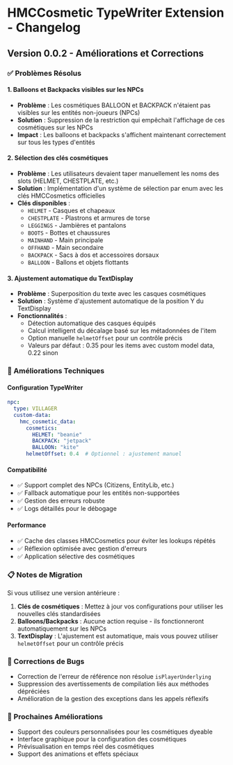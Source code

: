 # HMCCosmetic TypeWriter Extension - Changelog

## Version 0.0.2 - Améliorations et Corrections

### ✅ Problèmes Résolus

#### 1. **Balloons et Backpacks visibles sur les NPCs**
- **Problème** : Les cosmétiques BALLOON et BACKPACK n'étaient pas visibles sur les entités non-joueurs (NPCs)
- **Solution** : Suppression de la restriction qui empêchait l'affichage de ces cosmétiques sur les NPCs
- **Impact** : Les balloons et backpacks s'affichent maintenant correctement sur tous les types d'entités

#### 2. **Sélection des clés cosmétiques**
- **Problème** : Les utilisateurs devaient taper manuellement les noms des slots (HELMET, CHESTPLATE, etc.)
- **Solution** : Implémentation d'un système de sélection par enum avec les clés HMCCosmetics officielles
- **Clés disponibles** :
  - `HELMET` - Casques et chapeaux
  - `CHESTPLATE` - Plastrons et armures de torse
  - `LEGGINGS` - Jambières et pantalons
  - `BOOTS` - Bottes et chaussures
  - `MAINHAND` - Main principale
  - `OFFHAND` - Main secondaire
  - `BACKPACK` - Sacs à dos et accessoires dorsaux
  - `BALLOON` - Ballons et objets flottants

#### 3. **Ajustement automatique du TextDisplay**
- **Problème** : Superposition du texte avec les casques cosmétiques
- **Solution** : Système d'ajustement automatique de la position Y du TextDisplay
- **Fonctionnalités** :
  - Détection automatique des casques équipés
  - Calcul intelligent du décalage basé sur les métadonnées de l'item
  - Option manuelle `helmetOffset` pour un contrôle précis
  - Valeurs par défaut : 0.35 pour les items avec custom model data, 0.22 sinon

### 🔧 Améliorations Techniques

#### Configuration TypeWriter
```yaml
npc:
  type: VILLAGER
  custom-data:
    hmc_cosmetic_data:
      cosmetics:
        HELMET: "beanie"
        BACKPACK: "jetpack"
        BALLOON: "kite"
      helmetOffset: 0.4  # Optionnel : ajustement manuel
```

#### Compatibilité
- ✅ Support complet des NPCs (Citizens, EntityLib, etc.)
- ✅ Fallback automatique pour les entités non-supportées
- ✅ Gestion des erreurs robuste
- ✅ Logs détaillés pour le débogage

#### Performance
- ✅ Cache des classes HMCCosmetics pour éviter les lookups répétés
- ✅ Réflexion optimisée avec gestion d'erreurs
- ✅ Application sélective des cosmétiques

### 📋 Notes de Migration

Si vous utilisez une version antérieure :

1. **Clés de cosmétiques** : Mettez à jour vos configurations pour utiliser les nouvelles clés standardisées
2. **Balloons/Backpacks** : Aucune action requise - ils fonctionneront automatiquement sur les NPCs
3. **TextDisplay** : L'ajustement est automatique, mais vous pouvez utiliser `helmetOffset` pour un contrôle précis

### 🐛 Corrections de Bugs

- Correction de l'erreur de référence non résolue `isPlayerUnderlying`
- Suppression des avertissements de compilation liés aux méthodes dépréciées
- Amélioration de la gestion des exceptions dans les appels réflexifs

### 🔮 Prochaines Améliorations

- Support des couleurs personnalisées pour les cosmétiques dyeable
- Interface graphique pour la configuration des cosmétiques
- Prévisualisation en temps réel des cosmétiques
- Support des animations et effets spéciaux
